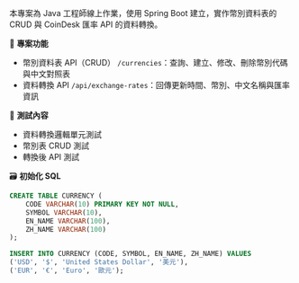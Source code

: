 本專案為 Java 工程師線上作業，使用 Spring Boot 建立，實作幣別資料表的 CRUD 與 CoinDesk 匯率 API 的資料轉換。

📌 **專案功能**
* 幣別資料表 API（CRUD） `/currencies`：查詢、建立、修改、刪除幣別代碼與中文對照表
* 資料轉換 API `/api/exchange-rates`：回傳更新時間、幣別、中文名稱與匯率資訊

🧪 **測試內容**
* 資料轉換邏輯單元測試
* 幣別表 CRUD 測試
* 轉換後 API 測試

🗃️ **初始化 SQL**
```sql
CREATE TABLE CURRENCY (
    CODE VARCHAR(10) PRIMARY KEY NOT NULL,
    SYMBOL VARCHAR(10),
    EN_NAME VARCHAR(100),
    ZH_NAME VARCHAR(100)
);

INSERT INTO CURRENCY (CODE, SYMBOL, EN_NAME, ZH_NAME) VALUES
('USD', '$', 'United States Dollar', '美元'),
('EUR', '€', 'Euro', '歐元');
